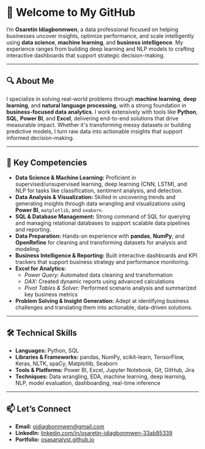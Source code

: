 # 👋 Welcome to My GitHub

I’m **Osaretin Idiagbonmwen**, a data professional focused on helping businesses uncover insights, optimize performance, and scale intelligently using **data science**, **machine learning**, and **business intelligence**. My experience ranges from building deep learning and NLP models to crafting interactive dashboards that support strategic decision-making.

---

## 🔍 About Me  

I specialize in solving real-world problems through **machine learning**, **deep learning**, and **natural language processing**, with a strong foundation in **business-focused data analytics**. I work extensively with tools like **Python**, **SQL**, **Power BI**, and **Excel**, delivering end-to-end solutions that drive measurable impact. Whether it's transforming messy datasets or building predictive models, I turn raw data into actionable insights that support informed decision-making.

---

## 💼 Key Competencies

- **Data Science & Machine Learning:** Proficient in supervised/unsupervised learning, deep learning (CNN, LSTM), and NLP for tasks like classification, sentiment analysis, and detection.  
- **Data Analysis & Visualization:** Skilled in uncovering trends and generating insights through data wrangling and visualizations using **Power BI**, `matplotlib`, and `seaborn`.  
- **SQL & Database Management:** Strong command of SQL for querying and managing relational databases to support scalable data pipelines and reporting.  
- **Data Preparation:** Hands-on experience with **pandas**, **NumPy**, and **OpenRefine** for cleaning and transforming datasets for analysis and modeling.  
- **Business Intelligence & Reporting:** Built interactive dashboards and KPI trackers that support business strategy and performance monitoring.  
- **Excel for Analytics:**  
  - *Power Query:* Automated data cleaning and transformation  
  - *DAX:* Created dynamic reports using advanced calculations  
  - *Pivot Tables & Solver:* Performed scenario analysis and summarized key business metrics  
- **Problem Solving & Insight Generation:** Adept at identifying business challenges and translating them into actionable, data-driven solutions.

---

## 🛠 Technical Skills

- **Languages:** Python, SQL  
- **Libraries & Frameworks:** pandas, NumPy, scikit-learn, TensorFlow, Keras, NLTK, spaCy, Matplotlib, Seaborn  
- **Tools & Platforms:** Power BI, Excel, Jupyter Notebook, Git, GitHub, Jira  
- **Techniques:** Data wrangling, EDA, machine learning, deep learning, NLP, model evaluation, dashboarding, real-time inference

---


## 📫 Let’s Connect  
- **Email:** [oidiagbonmwen@gmail.com](mailto:oidiagbonmwen@gmail.com)  
- **LinkedIn:** [linkedin.com/in/osaretin-idiagbonmwen-33ab85339](https://linkedin.com/in/osaretin-idiagbonmwen-33ab85339)  
- **Portfolio:** [osasanalyst.github.io](https://osasanalyst.github.io)
